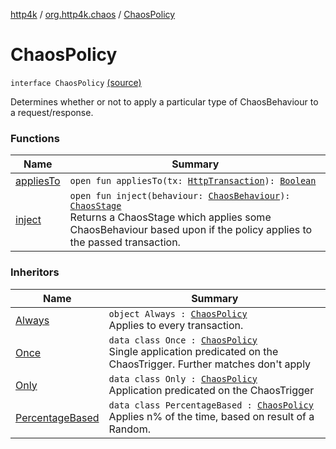 [http4k](../../index.md) / [org.http4k.chaos](../index.md) / [ChaosPolicy](./index.md)

# ChaosPolicy

`interface ChaosPolicy` [(source)](https://github.com/http4k/http4k/blob/master/http4k-testing-chaos/src/main/kotlin/org/http4k/chaos/ChaosPolicies.kt#L11)

Determines whether or not to apply a particular type of ChaosBehaviour to a request/response.

### Functions

| Name | Summary |
|---|---|
| [appliesTo](applies-to.md) | `open fun appliesTo(tx: `[`HttpTransaction`](../../org.http4k.core/-http-transaction/index.md)`): `[`Boolean`](https://kotlinlang.org/api/latest/jvm/stdlib/kotlin/-boolean/index.html) |
| [inject](inject.md) | `open fun inject(behaviour: `[`ChaosBehaviour`](../-chaos-behaviour/index.md)`): `[`ChaosStage`](../-chaos-stage/index.md)<br>Returns a ChaosStage which applies some ChaosBehaviour based upon if the policy applies to the passed transaction. |

### Inheritors

| Name | Summary |
|---|---|
| [Always](../-chaos-policies/-always/index.md) | `object Always : `[`ChaosPolicy`](./index.md)<br>Applies to every transaction. |
| [Once](../-chaos-policies/-once/index.md) | `data class Once : `[`ChaosPolicy`](./index.md)<br>Single application predicated on the ChaosTrigger. Further matches don't apply |
| [Only](../-chaos-policies/-only/index.md) | `data class Only : `[`ChaosPolicy`](./index.md)<br>Application predicated on the ChaosTrigger |
| [PercentageBased](../-chaos-policies/-percentage-based/index.md) | `data class PercentageBased : `[`ChaosPolicy`](./index.md)<br>Applies n% of the time, based on result of a Random. |
